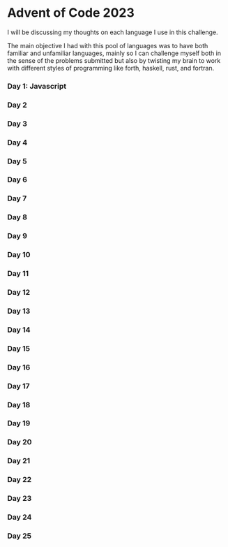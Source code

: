 # Advent of Code 2023

I will be discussing my thoughts on each language I use in this challenge.

The main objective I had with this pool of languages was to have both familiar and unfamiliar languages,
mainly so I can challenge myself both in the sense of the problems submitted but also by twisting my brain to work with different styles of programming like forth, haskell, rust, and fortran.

### Day 1: Javascript
### Day 2
### Day 3
### Day 4
### Day 5
### Day 6
### Day 7
### Day 8
### Day 9
### Day 10
### Day 11
### Day 12
### Day 13
### Day 14
### Day 15
### Day 16
### Day 17
### Day 18
### Day 19
### Day 20
### Day 21
### Day 22
### Day 23
### Day 24
### Day 25
